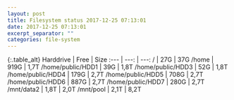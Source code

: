 ```yaml
---
layout: post
title: Filesystem status 2017-12-25 07:13:01
date: 2017-12-25 07:13:01
excerpt_separator: ""
categories: file-system
---
```

{:.table_alt}
Harddrive | Free | Size
:--- | ---: | ---:
/ | 27G | 37G
/home | 919G | 1,7T
/home/public/HDD1 | 39G | 1,8T
/home/public/HDD3 | 52G | 1,8T
/home/public/HDD4 | 179G | 2,7T
/home/public/HDD5 | 708G | 2,7T
/home/public/HDD6 | 887G | 2,7T
/home/public/HDD7 | 280G | 2,7T
/mnt/data2 | 1,8T | 2,0T
/mnt/pool | 2,1T | 8,2T
